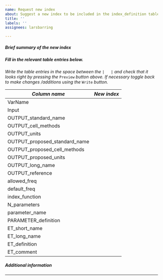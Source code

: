 ```yaml
---
name: Request new index
about: Suggest a new index to be included in the index_definition table of the master_table.xlsx
title: ''
labels: ''
assignees: larsbarring

---
```


##### Brief summary of the new index #####




##### Fill in the relevant table entries below. #####
*Write the table entries in the space between the* `|   |` *and check that it looks right by pressing the* `Preview` *button above. If necessary toggle back to make changes /additions using the*  `Write` *button.*

| *Column name* | *New index* |
| ------ | ------ |
| VarName |  |
| Input |  |
| OUTPUT_standard_name |  |
| OUTPUT_cell_methods |  |
| OUTPUT_units |  |
| OUTPUT_proposed_standard_name |  |
| OUTPUT_proposed_cell_methods |  |
| OUTPUT_proposed_units |  |
| OUTPUT_long_name |  |
| OUTPUT_reference |  |
| allowed_freq |  |
| default_freq |  |
| index_function |  |
| N_parameters |  |
| parameter_name |  |
| PARAMETER_definition |  |
| ET_short_name |  |
| ET_long_name |  |
| ET_definition |  |
| ET_comment |  |

##### Additional information #####

* * *

